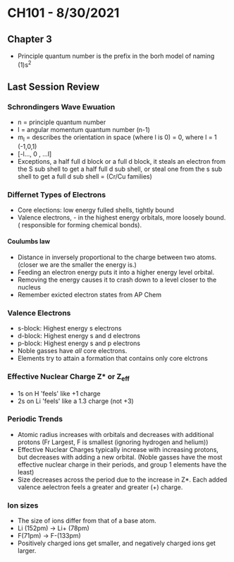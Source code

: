 # CH101 - 8/30/2021
## Chapter 3 
- Principle quantum number is the prefix in the borh model of naming (1)s<sup>2</sup>

## Last Session Review
### Schrondingers Wave Ewuation
- n = principle quantum number
- l = angular momentum quantum number (n-1)
- m<sub>l</sub> = describes the orientation in space (where l is 0) = 0, where l = 1 (-1,0,1)
 - [-l..., 0 , ...l]
 - Exceptions, a half full d block or a full d block, it steals an electron from the S sub shell to get a half full d sub shell, or steal one from the s sub shell to get a full d sub shell = (Cr/Cu families)
### Differnet Types of Electrons
- Core elections: low energy fulled shells, tightly bound
- Valence electrons, - in the highest energy orbitals, more loosely bound. ( responsible for forming chemical bonds).
#### Coulumbs law
- Distance in inversely proportional to the charge between two atoms. (closer we are the smaller the energy is.)
- Feeding an electron energy puts it into a higher energy level orbital.
- Removing the energy causes it to crash down to a level closer to the nucleus
- Remember exicted electron states from AP Chem
### Valence Electrons
- s-block: Highest energy s electrons
- d-block: Highest energy s and d electrons
- p-block: Highest energy s and p electrons
- Noble gasses have *all* core electrons.
- Elements try to attain a formation that contains only core elctrons
### Effective Nuclear Charge Z\* or Z<sub>eff</sub>
- 1s on H 'feels' like +1 charge
- 2s on Li 'feels' like a 1.3 charge (not +3)
### Periodic Trends
- Atomic radius increases with orbitals and decreases with additional protons (Fr Largest, F is smallest (ignoring hydrogen and helium))
- Effective Nuclear Charges typically increase with increasing protons, but decreases with adding a new orbital. (Noble gasses have the most effective nuclear charge in their periods, and group 1 elements have the least)
- Size decreases across the period due to the increase in Z*. Each added valence aelectron feels a greater and greater (+) charge.
### Ion sizes
- The size of ions differ from that of a base atom.
- Li (152pm) -> Li+ (78pm)
- F(71pm) -> F-(133pm)
- Positively charged ions get smaller, and negatively charged ions get larger.
